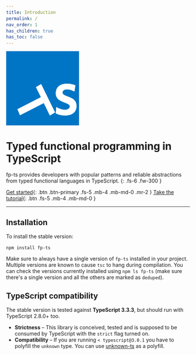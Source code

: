 ```yaml
---
title: Introduction
permalink: /
nav_order: 1
has_children: true
has_toc: false
---
```


<img alt="fp-ts logo" src="./fp-ts-logo.png" style="display: block; width: 200px; margin-bottom: 2em;">

# Typed functional programming in TypeScript

fp-ts provides developers with popular patterns and reliable abstractions from typed functional languages in TypeScript.
{: .fs-6 .fw-300 }

[Get started](./introduction/core-concepts){: .btn .btn-primary .fs-5 .mb-4 .mb-md-0 .mr-2 } [Take the tutorial](./basics/){: .btn .fs-5 .mb-4 .mb-md-0 }

---

## Installation

To install the stable version:

```
npm install fp-ts
```

Make sure to always have a single version of `fp-ts` installed in your project. Multiple versions are known to cause `tsc` to hang during compilation. You can check the versions currently installed using `npm ls fp-ts` (make sure there's a single version and all the others are marked as `deduped`).

## TypeScript compatibility

The stable version is tested against **TypeScript 3.3.3**, but should run with TypeScript 2.8.0+ too.

- **Strictness** – This library is conceived, tested and is supposed to be consumed by TypeScript with the `strict` flag turned on.
- **Compatibility** – If you are running `< typescript@3.0.1` you have to polyfill the `unknown` type. You can use [unknown-ts](https://github.com/gcanti/unknown-ts) as a polyfill.
